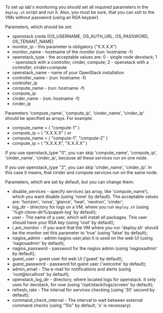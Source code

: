 To set up lab's monitoring you should set all required parameters in the ``deploy.sh`` script and run it. Also, you must be sure, that you can ssh to the VMs without password (using an RSA keypair).

Parameters, which should be set:
*  openstack creds (OS_USERNAME, OS_AUTH_URL, OS_PASSWORD, OS_TENANT_NAME)
*  monitor_ip - this parameter is obligatory ("X.X.X.X")
*  monitor_name - hostname of the monitor (run: hostname -f)
*  openstack_type - the acceptable values are: 0 - single node devstack; 1 - openstack with a controller, cinder, compute; 2 - openstack with a controller, cinder+compute
*  openstack_name - name of your OpenStack installation
*  controller_name - (run: hostname -f)
*  controller_ip
*  compute_name - (run: hostname -f)
*  compute_ip
*  cinder_name - (run: hostname -f)
*  cinder_ip

Parameters 'compute_name', 'compute_ip', 'cinder_name', 'cinder_ip' should be specified as arrays. For example:
*  compute_name = ( "compute-1" )
*  compute_ip = ( "X.X.X.X" )
or
*  compute_name = ( "compute-1", "compute-2" )
*  compute_ip = ( "X.X.X.X", "X.X.X.X" )

If you use openstack_type "0", you can skip 'compute_name', 'compute_ip', 'cinder_name', 'cinder_ip', because all these services run on one node.

If you use openstack_type "2", you can skip 'cinder_name', 'cinder_ip'. In this case it means, that cinder and compute services run on the same node.

Parameters, which are set by default, but you can change them:
*  disable_services - specify services (as array, like 'compute_name'), which you want disable (using 'none' by default). The acceptable values are: 'horizon', 'nova', 'glance', 'heat', 'neutron', 'cinder';
*  log_dir - directory for logs on a VM, where you run ``deploy.sh`` (using '%git-clone-dir%/puppet-log' by default);
*  user - The name of a user, which will install all packages. This user should have your RSA key (using 'root' by default);
*  i_am_monitor - if you want that the VM where you run 'deploy.sh' should be the monitor set this parameter to 'true' (using 'false' by default);
*  nagios_admin - admin nagios user,also it is used on the web UI (using 'nagiosadmin' by default);
*  nagios_password - password for the nagios admin (using 'nagiosadmin' by default);
*  guest_user - guest user fot web UI ('guest' by default);
*  guest_password - password fot guest user ('welcome' by default);
*  admin_email - The e-mail for notifications and alerts (using 'root@localhost' by default);
*  openstack_log_dir - directory, where located logs for openstack. It only uses for devstack, for now (using '/opt/stack/logs/screen' by default);
*  refresh_rate - The interval for services checking (using '30' second by default);
*  command_check_interval - The interval to wait between external command checks (using "10s" by default, 's' is necessary).
